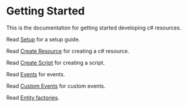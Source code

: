 # Getting Started

This is the documentation for getting started developing c# resources.

Read [Setup](setup.md) for a setup guide.

Read [Create Resource](create-resource.md) for creating a c# resource.

Read [Create Script](create-script.md) for creating a script.

Read [Events](events.md) for events.

Read [Custom Events](custom-events.md) for custom events.

Read [Entity factories](entity-factories.md).
